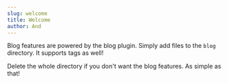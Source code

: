 ```yaml
---
slug: welcome
title: Welcome
author: And
---
```


Blog features are powered by the blog plugin. Simply add files to the `blog` directory. It supports tags as well!

Delete the whole directory if you don't want the blog features. As simple as that!
